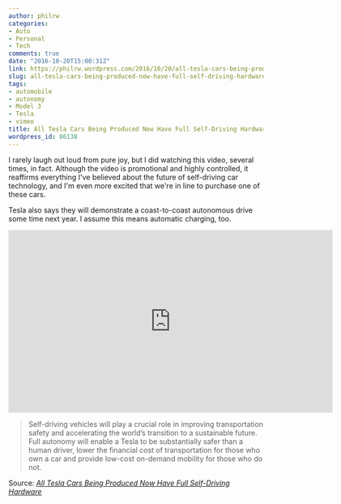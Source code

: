 ```yaml
---
author: philrw
categories:
- Auto
- Personal
- Tech
comments: true
date: "2016-10-20T15:00:31Z"
link: https://philrw.wordpress.com/2016/10/20/all-tesla-cars-being-produced-now-have-full-self-driving-hardware/
slug: all-tesla-cars-being-produced-now-have-full-self-driving-hardware
tags:
- automobile
- autonomy
- Model 3
- Tesla
- vimeo
title: All Tesla Cars Being Produced Now Have Full Self-Driving Hardware
wordpress_id: 86138
---
```


I rarely laugh out loud from pure joy, but I did watching this video, several times, in fact. Although the video is promotional and highly controlled, it reaffirms everything I've believed about the future of self-driving car technology, and I'm even more excited that we're in line to purchase one of these cars.

Tesla also says they will demonstrate a coast-to-coast autonomous drive some time next year. I assume this means automatic charging, too.

<iframe src="https://player.vimeo.com/video/188105076?color=ff0000&title=0&byline=0&portrait=0" width="640" height="360" frameborder="0" webkitallowfullscreen mozallowfullscreen allowfullscreen></iframe>

>Self-driving vehicles will play a crucial role in improving transportation safety and accelerating the world’s transition to a sustainable future. Full autonomy will enable a Tesla to be substantially safer than a human driver, lower the financial cost of transportation for those who own a car and provide low-cost on-demand mobility for those who do not.

Source: _[All Tesla Cars Being Produced Now Have Full Self-Driving Hardware](https://www.tesla.com/blog/all-tesla-cars-being-produced-now-have-full-self-driving-hardware)_
